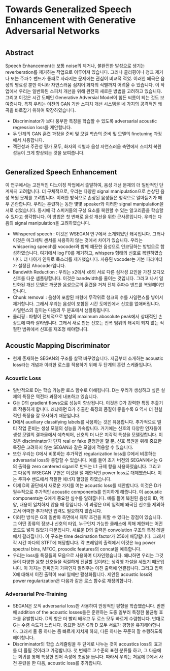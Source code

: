 # Towards Generalized Speech Enhancement with Generative Adversarial Networks 
#
## Abstract
Speech Enhancement는 보통 noise의 제거나, 불완전한 발성으로 생기는 reverberation를 제거하는 작업으로 이루어져 있습니다. 
그러나 클리핑이나 청크 제거나 또는 주파수 밴드가 통째로 사라지는 문제에는 관심이 비교적 적었. 
이러한 왜곡은 음성의 명료성 뿐만 아니라 자연스러움 심지어 화자의 식별까지 어려울 수 있습니다. 
이 작업에서 우리는 일반화된 스피치 개선을 위해 완전히 새로운 방법을 고려하고 있습니다. 
그리고 이것은 시간 도메인 Generative Adversial Model이 힘든 씨름이 되는 것도 보여줍니다. 
특히 우리는 이전의 GAN 기반 스피치 개선 시스템을 네 가지의 공격적인 왜곡을 바로잡기 위하여 확장하였습니다.
- Discriminator가 보다 풍부한 특징을 학습할 수 있도록 adversarial acoustic regression loss를 제안합니다.
- 두 단계의 GAN 훈련 과정을 준비 및 모델 학습의 준비 및 모델의 finetuning 과정에서 사용합니다.
- 객관성과 주관성 평가 모두,  화자의 식별과 음성 자연스러움 측면에서 스피치 복원 성능이 크게 향상되는 것을 보여줍니다.
#
## Generalized Speech Enhancement 
이 연구에서는 고전적인 디노이징 작업에서 출발하여, 음성 개선 문제의 더 일반적인 단계까지 고려합니다. 
더 구체적으로, 우리는 다양한 signal manipulation으로  손상된 음성 복원 문제를 고려합니다. 
이러한 방식으로 손상된 음성들은 청각으로 알아듣기가 매우 곤란합니다. 
우리는 훈련하는 동안 몇몇 speaker와 이러한 signal manipulation을 서로 섞었습니다. 
동시에 각 스피커들의 구성 요소를 복원할 수 있는 알고리즘을 학습할 수 있다고 생각합니다. 
이 방법은 첫 번째로 음성 개선을 위한 근사론입니다. 우리는 다음의 signal manipulation을 고려하였습니다.
- Wihspered speech : 이것은 WSEGAN 연구에서 소개되었던 왜곡입니다. 
그러나 이것은 마그네틱 센서를 사용하지 않는 것에서 차이가 있습니다. 
우리는 whispering speech를 vocoder와 함께 깨끗한 음성으로 인코딩하는 방법으로 합성하였습니다. 
여기에서 log F0를 제거하고, whispers 형태의 신호로 복원하였습니다. 
더 나아가 인위로 목소리를 제거했습니다. 사용된 vocoder는 기본 파라미터가 설정된 Ahocoder입니다.
- Bandwith Reduction : 우리는 x2에서 x8의 서로 다른 심각성 요인을 가진 오디오 신호를 다운 샘플링합니다. 
이것은 bandwidth를 줄이는 것입니다. 
그러고 나서 일반화된 개선 모델은 깨끗한 음성으로의 훈련을 거쳐 전체 주파수 밴드를 복원해야만 합니다. 
- Chunk removal : 음성이 포함된 파형에 무작위로 청크의 수를 사일런스를 넣어서 제거합니다. 
그래서 우리는 음성이 포함된 시간 도메인에서 신호를 없애버립니다. 사일런스의 길이는 다음의 두 분포에서 샘플링됩니다. 
- 클리핑 : 파형이 전체적으로 발성의 maximum abosolute peak에서 상대적인 손상도에 따라 잘라냅니다. 
그래서 새로 만든 신호는 진폭 범위의 왜곡이 되지 않는 적절한 범위에서 신호를 재조정 해야합니다.
## Acoustic Mapping Discriminator 
- 현재 존재하는 SEGAN의 구조를 살짝 바꾸었습니다. 
지금부터 소개하는 acoustic loss라는 개념과 이러한 로스를 적용하기 위해 두 단계의 훈련 스케쥴입니다.
### Acoustic Loss
- 일반적으로 D는 학습 가능한 로스 함수로 이해됩니다. D는 우리가 생성하고 싶은 실제의 특징은 역전파 과정에 내포하고 있습니다.
- G는 D의 gradient flows으로 성능이 향상됩니다. 이것은 D가 강력한 특징 추출기로 작동하게 합니다. 
왜냐하면 D가 추출한 특징의 품질이 좋을수록 G 역시 더 현실적인 특징을 잘 모사하기 때문입니다. 
- D에서 auxiliary classifying labels를 사용하는 것은 유용합니다. 
추가적으로 멀티 작업 준비는 생성 모델의 성능을 가속합니다. 
거기에는 신호의 다양한 인자들이 생성 모델의 결과물에서 예측되어, 신호의 더 나은 지각적 특성을 모델링합니다. 
이것은 disciminator가 단지 real or fake 결정만을 할 뿐, 신호 복원을 위해 중요한 특징은 고려하지 않는 SEGAN과 같은 모델에 적용할 수 있습니다.
- 또한 우리는 G에서 비롯하는 추가적인 regularization loss를 D에서 비롯하는 adversarial loss와 종합할 수 있습니다. 
예를 들어 초기 버전의 SEGAN에서는 G의 출력을 zero centered siganl로 만드는 L1 규제 항을 사용하였습니다. 
그리고 그 다음의 WSEGAN 구현은 이것을 덜 제한적인 power loss로 대체했습니다. 
이는 주파수 밴드에서 적절한 에너지 할당을 하였습니다.
- 이제 D의 끝단에서 새로운 가지를 여는 acoustic loss를 제안합니다. 
이것은 D가 필수적으로 추가적인 acoustic components를 인지하게 해줍니다. 
이 acoustic components는 G에게 중요한 실수를 알려줍니다. 
예를 들어 복원된 음성의 ID, 억양, 내용이 일치하지 않을 때 등입니다. 
이 과정은 G의 입력에 왜곡된 신호를 제외하고서 어떠한 추가적인 입력도 필요하지 않습니다. 
- 이러한 방식은 G의 일반화 측면에서 제약 조건을 피할 수 있다는 장점이 있습니다. 
그 어떤 종류의 정보나 신호의 타입, 누구인지 가능한 클래스에 의해 제한되는 어떤 코드도 넣지 않았기 때문입니다. 
새로운 D의 출력은 convolution 구조의 특정 레벨에서 갈라집니다. 
이 구조는 time decimation factor가 256에 해당합니다. 그래서 각 시간 마다의 STFT에 해당합니다. 
각 프레임의 출력에서 이것은 log power spectral bins, MFCC, prosodic features의 concat을 예측합니다.
- 우리는 loss를 특징들의 모음으로 사용하여 디자인했습니다. 
왜냐하면 우리는 그것들이 다양한 음향 신호들을 적절하게 전달할 것이라는 생각엥 가설을 세웠기 때문입니다. 
이 가지는 진짜인지 가짜인지 알려주는 이진 출력에 연결됩니다. 그리고 입력 X에 대해서 이진 출력이 real 일때만 활성화됩니다. 
제안된 acoustic loss와 power regularization은 다음과 같은 로스 함수로 재정의합니다.
### Adversarial Pre-Training 
- SEGAN은 오직 adversarial loss만 사용하여 안정적인 평형을 학습했습니다. 
반면에 addition of the acoustic losses들은 훈련하는 도중 일부러 특정한 불균형 효과를 유발합니다. 
D의 항은 더 빨리 배우고 두 로스 모두 빠르게 수렴합니다. 반대로 G는 수렴 속도가 느립니다. 
중요한 것은 G와 D 모두 서로가 평형을 유지해야합니다. 그래서 둘 중 하나는 좀 빠르게 지치게 하되, 다른 하나는 꾸준히 잘 수행하도록 해야합니다.
- Discriminator의 학습 스케쥴링을 두 단계로 나누는 것이 acoustics loss의 효과를 더 올릴 것이라고 가정합니다. 
첫 번째로 고수준의 표현 분류를 하고, 그 다음에는 회귀를 통해 특정한 언어 속성에 초점을 둡니다. 
따라서 우리는 처음에 D에서 사전 훈련을 한 다음, acoustic loss를 추가합니다.
